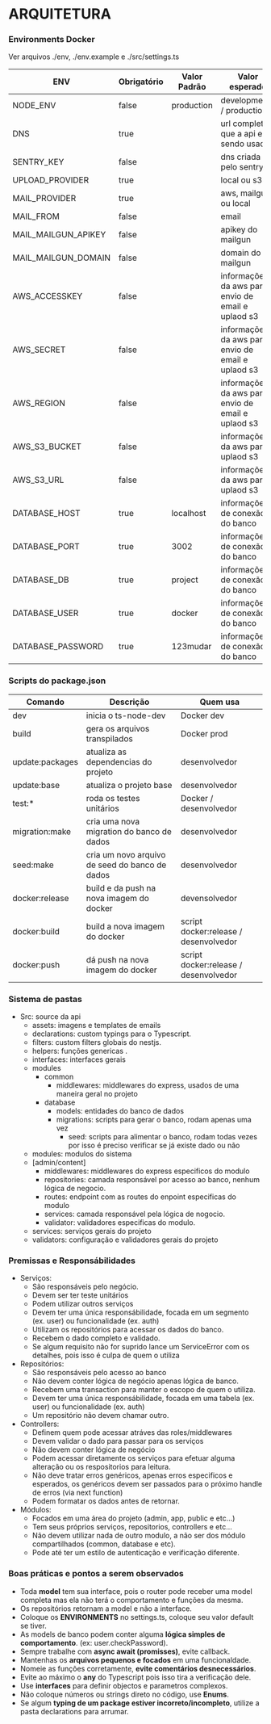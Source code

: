 ARQUITETURA
===========

### Environments Docker

Ver arquivos ./env, ./env.example e ./src/settings.ts

|         ENV         | Obrigatório | Valor Padrão |                   Valor esperado                   |
| ------------------- | ----------- | ------------ | -------------------------------------------------- |
| NODE_ENV            | false       | production   | developmento / production                          |
| DNS                 | true        |              | url completa que a api esta sendo usada            |
| SENTRY_KEY          | false       |              | dns criada pelo sentry.io                          |
| UPLOAD_PROVIDER     | true        |              | local ou s3                                        |
| MAIL_PROVIDER       | true        |              | aws, mailgun ou local                              |
| MAIL_FROM           | false       |              | email                                              |
| MAIL_MAILGUN_APIKEY | false       |              | apikey do mailgun                                  |
| MAIL_MAILGUN_DOMAIN | false       |              | domain do mailgun                                  |
| AWS_ACCESSKEY       | false       |              | informações da aws para envio de email e uplaod s3 |
| AWS_SECRET          | false       |              | informações da aws para envio de email e uplaod s3 |
| AWS_REGION          | false       |              | informações da aws para envio de email e uplaod s3 |
| AWS_S3_BUCKET       | false       |              | informações da aws para uplaod s3                  |
| AWS_S3_URL          | false       |              | informações da aws para uplaod s3                  |
| DATABASE_HOST       | true        | localhost    | informações de conexão do banco                    |
| DATABASE_PORT       | true        | 3002         | informações de conexão do banco                    |
| DATABASE_DB         | true        | project      | informações de conexão do banco                    |
| DATABASE_USER       | true        | docker       | informações de conexão do banco                    |
| DATABASE_PASSWORD   | true        | 123mudar     | informações de conexão do banco                    |


### Scripts do package.json

|     Comando     |                   Descrição                    |               Quem usa                |
| --------------- | ---------------------------------------------- | ------------------------------------- |
| dev             | inicia o ts-node-dev                           | Docker dev                            |
| build           | gera os arquivos transpilados                  | Docker prod                           |
| update:packages | atualiza as dependencias do projeto            | desenvolvedor                         |
| update:base     | atualiza o projeto base                        | desenvolvedor                         |
| test:*          | roda os testes unitários                       | Docker / desenvolvedor                |
| migration:make  | cria uma nova migration do banco de dados      | desenvolvedor                         |
| seed:make       | cria um novo arquivo de seed do banco de dados | desenvolvedor                         |
| docker:release  | build e da push na nova imagem do docker       | devensolvedor                         |
| docker:build    | build a nova imagem do docker                  | script docker:release / desenvolvedor |
| docker:push     | dá push na nova imagem do docker               | script docker:release / desenvolvedor |

### Sistema de pastas

* Src: source da api
    * assets: imagens e templates de emails
    * declarations: custom typings para o Typescript.
    * filters: custom filters globais do nestjs.
    * helpers: funções genericas .
    * interfaces: interfaces gerais
    * modules
        * common
            * middlewares: middlewares do express, usados de uma maneira geral no projeto
        * database
            * models: entidades do banco de dados
            * migrations: scripts para gerar o banco, rodam apenas uma vez
                * seed: 
                    scripts para alimentar o banco, rodam todas vezes por isso é 
                    preciso verificar se já existe dado ou não
    * modules: modulos do sistema
    * [admin/content]
        * middlewares: middlewares do express especificos do modulo
        * repositories: camada responsável por acesso ao banco, nenhum lógica de negocio.
        * routes: endpoint com as routes do enpoint especificas do modulo
        * services: camada responsável pela lógica de nogocio.
        * validator: validadores especificas do modulo.
    * services: serviços gerais do projeto
    * validators: configuração e validadores gerais do projeto

### Premissas e Responsábilidades

* Serviços:
    * São responsáveis pelo negócio.
    * Devem ser ter teste unitários
    * Podem utilizar outros serviços
    * Devem ter uma única responsábilidade, focada em um segmento (ex. user) ou funcionalidade (ex. auth)
    * Utilizam os repositórios para acessar os dados do banco.
    * Recebem o dado completo e validado.
    * Se algum requisito não for suprido lance um ServiceError com os detalhes, pois isso é culpa de quem o utiliza
* Repositórios:
    * São responsáveis pelo acesso ao banco
    * Não devem conter lógica de negócio apenas lógica de banco.
    * Recebem uma transaction para manter o escopo de quem o utiliza.
    * Devem ter uma única responsábilidade, focada em uma tabela (ex. user) ou funcionalidade (ex. auth)
    * Um repositório não devem chamar outro.
* Controllers:
    * Definem quem pode acessar atráves das roles/middlewares
    * Devem validar o dado para passar para os serviços
    * Não devem conter lógica de negócio
    * Podem acessar diretamente os serviços para efetuar alguma alteração ou os respositorios para leitura.
    * Não deve tratar erros genéricos, apenas erros especificos e esperados, os genéricos devem ser passados para o próximo handle de erros (via next function)
    * Podem formatar os dados antes de retornar.
* Módulos:
    * Focados em uma área do projeto (admin, app, public e etc...)
    * Tem seus próprios serviços, repositorios, controllers e etc...
    * Não devem utilizar nada de outro modulo, a não ser dos módulo compartilhados (common, database e etc).
    * Pode até ter um estilo de autenticação e verificação diferente.

### Boas práticas e pontos a serem observados

* Toda **model** tem sua interface, pois o router pode receber uma model completa mas ela não terá o comportamento e funções da mesma.
* Os repositórios retornam a model e não a interface.
* Coloque os **ENVIRONMENTS** no settings.ts, coloque seu valor default se tiver.
* As models de banco podem conter alguma **lógica simples de comportamento**. (ex: user.checkPassword).
* Sempre trabalhe com **async await (promisses)**, evite callback.
* Mantenhas os **arquivos pequenos e focados** em uma funcionaldade.
* Nomeie as funções corretamente, **evite comentários desnecessários**.
* Evite ao máximo o **any** do Typescript pois isso tira a verificação dele.
* Use **interfaces** para definir objectos e parametros complexos. 
* Não coloque números ou strings direto no código, use **Enums**.
* Se algum **typing de um package estiver incorreto/incompleto**, utilize a pasta declarations para arrumar.
